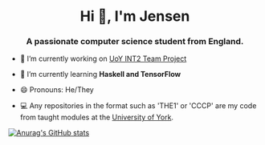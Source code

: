 <h1 align="center">Hi 👋, I'm Jensen</h1>
<h3 align="center">A passionate computer science student from England.</h3>

- 🔭 I’m currently working on [UoY INT2 Team Project](https://github.com/INT2-Group-36/group-assessment)

- 🌱 I’m currently learning **Haskell and TensorFlow**

- 😄 Pronouns: He/They

- 💻 Any repositories in the format such as 'THE1' or 'CCCP' are my code from taught modules at the [University of York](https://www.york.ac.uk/).

<p align="left">
</p>

[![Anurag's GitHub stats](https://github-readme-stats.vercel.app/api?username=jensen6842&count_private=true&theme=radical)](https://github.com/anuraghazra/github-readme-stats)
